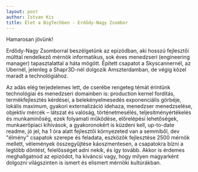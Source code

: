 ```yaml
---
layout: post
author: Istvan Kis
title: Élet a BigTechben - Erdődy-Nagy Zsombor
---
```

Hamarosan jövünk!

Erdődy-Nagy Zsomborral beszélgetünk az epizódban, aki hosszú fejlesztői múlttal rendelkező mérnök informatikus, sok éves menedzseri (engineering manager) tapasztalattal a háta mögött. Épített csapatot a Skyscannernél, az Ubernél, jelenleg a Shapr3D-nél dolgozik Amszterdamban, de végig közel maradt a technológiához.

Az adás elég terjedelemes lett, de cserébe rengeteg témát érintünk technológiai és menedzseri domainben is: production kernel fordítás, termékfejlesztés kérdései, a belekényelmesedés exponenciális görbéje, lokális maximum, gyakori externalizáció idehaza, menedzser menedzselése, objektív mércék – látszat és valóság, történetmesélés, teljesítményértékelés és munkaminőség, ezek folyamati működése, előrelépési lehetőségek, munkaerőpiaci kihívások, a gyakoronokért is küzdeni kell, up-to-date readme, jó jel, ha 1 óra alatt fejlesztői környezeted van a semmiből, dev "élmény" csapatok szerepe és feladata, eszközök fejlesztése 2500 mérnök mellett, vélemények összegyűjtése káoszmentesen, a csapatokra bízni a legtöbb döntést, felelősséget adni nekik, és így tovább. Akkor is érdemes meghallgatnod az epizódot, ha kíváncsi vagy, hogy milyen magyarként dolgozni világszinten is ismert és elismert mérnöki kultúrákban.
